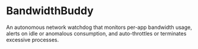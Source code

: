 # BandwidthBuddy
An autonomous network watchdog that monitors per-app bandwidth usage, alerts on idle or anomalous consumption, and auto-throttles or terminates excessive processes.
